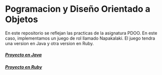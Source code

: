 # Pogramacion y Diseño Orientado a Objetos
En este repositorio se reflejan las practicas de la asignatura PDOO.
En este caso, implementamos un juego de rol llamado Napakalaki. 
El juego tendra una version en Java y otra version en Ruby.

##### [Proyecto en Java](https://github.com/JArandaIzquierdo/PDOO/tree/master/Napakalaki-Java)

##### [Proyecto en Ruby](https://github.com/JArandaIzquierdo/PDOO/tree/master/Napakalaki-Ruby)
